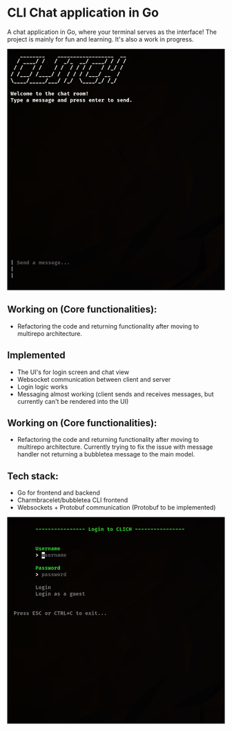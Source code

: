# CLI Chat application in Go

A chat application in Go, where your terminal serves as the interface! The project is mainly for fun and learning. It's also a work in progress. 

![alt text](chat_view.png)

## Working on (Core functionalities):
  - Refactoring the code and returning functionality after moving to multirepo architecture. 
  
## Implemented
 -  The UI's for login screen and chat view
 -  Websocket communication between client and server
 -  Login logic works
 -  Messaging almost working (client sends and receives messages, but currently can't be rendered into the UI)

## Working on (Core functionalities):
  - Refactoring the code and returning functionality after moving to multirepo architecture. Currently trying to fix the issue with message handler not returning a bubbletea message to the main model.

## Tech stack:
- Go for frontend and backend
- Charmbracelet/bubbletea CLI frontend
- Websockets + Protobuf communication (Protobuf to be implemented)

![alt text](login.png)